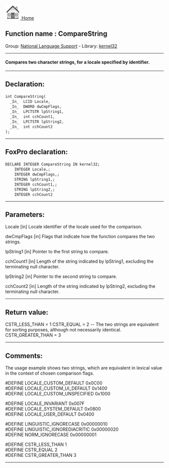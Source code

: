 [<img src="../../images/home.png"> Home ](https://github.com/VFPX/Win32API)  

## Function name : CompareString
Group: [National Language Support](../../functions_group.md#National_Language_Support)  -  Library: [kernel32](../../../libraries.md#kernel32)  
***  


#### Compares two character strings, for a locale specified by identifier.
***  


## Declaration:
```foxpro  
int CompareString(
  _In_  LCID Locale,
  _In_  DWORD dwCmpFlags,
  _In_  LPCTSTR lpString1,
  _In_  int cchCount1,
  _In_  LPCTSTR lpString2,
  _In_  int cchCount2
);  
```  
***  


## FoxPro declaration:
```foxpro  
DECLARE INTEGER CompareString IN kernel32;
	INTEGER Locale,;
	INTEGER dwCmpFlags,;
	STRING lpString1,;
	INTEGER cchCount1,;
	STRING lpString2,;
	INTEGER cchCount2  
```  
***  


## Parameters:
Locale [in]
Locale identifier of the locale used for the comparison.

dwCmpFlags [in]
Flags that indicate how the function compares the two strings.

lpString1 [in]
Pointer to the first string to compare.

cchCount1 [in]
Length of the string indicated by lpString1, excluding the terminating null character.

lpString2 [in]
Pointer to the second string to compare.

cchCount2 [in]
Length of the string indicated by lpString2, excluding the terminating null character.  
***  


## Return value:
CSTR_LESS_THAN = 1
CSTR_EQUAL = 2 -- The two strings are equivalent for sorting purposes, although not necessarily identical.
CSTR_GREATER_THAN = 3  
***  


## Comments:
The usage example shows two strings, which are equivalent in lexical value in the context of chosen comparison flags.  
  
#DEFINE LOCALE_CUSTOM_DEFAULT 0x0C00  
#DEFINE LOCALE_CUSTOM_UI_DEFAULT 0x1400  
#DEFINE LOCALE_CUSTOM_UNSPECIFIED 0x1000  
  
#DEFINE LOCALE_INVARIANT 0x007F  
#DEFINE LOCALE_SYSTEM_DEFAULT 0x0800  
#DEFINE LOCALE_USER_DEFAULT 0x0400  
  
#DEFINE LINGUISTIC_IGNORECASE 0x00000010  
#DEFINE LINGUISTIC_IGNOREDIACRITIC 0x00000020  
#DEFINE NORM_IGNORECASE 0x00000001  
  
#DEFINE CSTR_LESS_THAN 1  
#DEFINE CSTR_EQUAL 2  
#DEFINE CSTR_GREATER_THAN 3  
  
***  

